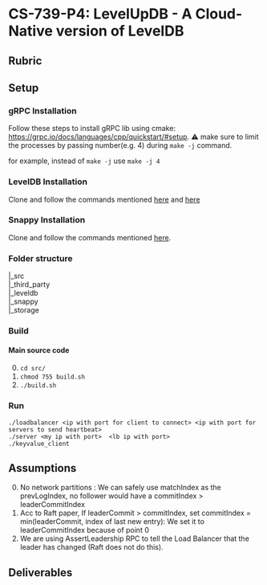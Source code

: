 # CS-739-P4: LevelUpDB - A Cloud-Native version of LevelDB

## Rubric
<TODO>

## Setup
### gRPC Installation
Follow these steps to install gRPC lib using cmake: https://grpc.io/docs/languages/cpp/quickstart/#setup. 
:warning: make sure to limit the processes by passing number(e.g. 4) during `make -j` command.

for example, instead of `make -j` use `make -j 4`

### LevelDB Installation
Clone and follow the commands mentioned [here](https://github.com/google/leveldb#getting-the-source) and [here](https://github.com/google/leveldb#building) 
  
### Snappy Installation
Clone and follow the commands mentioned [here](https://github.com/google/snappy).
 
### Folder structure
 |_src  
  |_third_party  
    |_leveldb  
    |_snappy  
 |_storage  
  
### Build
#### Main source code
0. `cd src/`
1. `chmod 755 build.sh`
2. `./build.sh`

### Run
```
./loadbalancer <ip with port for client to connect> <ip with port for servers to send heartbeat>
./server <my ip with port>  <lb ip with port>
./keyvalue_client
```


## Assumptions
0. No network partitions : We can safely use matchIndex as the prevLogIndex, no follower would have a commitIndex > leaderCommitIndex
1. Acc to Raft paper, If leaderCommit > commitIndex, set commitIndex = min(leaderCommit, index of last new entry): We set it to leaderCommitIndex because of point 0
2. We are using AssertLeadership RPC to tell the Load Balancer that the leader has changed (Raft does not do this).

## Deliverables
<TODO>
